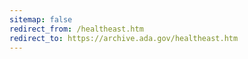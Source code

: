 ```yaml
---
sitemap: false 
redirect_from: /healtheast.htm 
redirect_to: https://archive.ada.gov/healtheast.htm 
---
```

